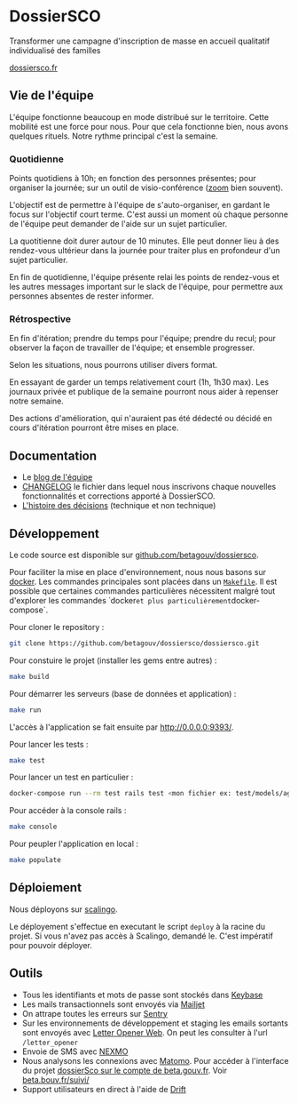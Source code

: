 # DossierSCO

Transformer une campagne d'inscription de masse en accueil qualitatif individualisé des familles

[dossiersco.fr](https://dossiersco.fr/)

## Vie de l'équipe


L'équipe fonctionne beaucoup en mode distribué sur le territoire. Cette
mobilité est une force pour nous. Pour que cela fonctionne bien, nous avons
quelques rituels. Notre rythme principal c'est la semaine.

### Quotidienne

  Points quotidiens à 10h;
  en fonction des personnes présentes;
  pour organiser la journée;
  sur un outil de visio-conférence ([zoom](https://zoom.us/) bien souvent).

L'objectif est de permettre à l'équipe de s'auto-organiser, en gardant le focus
sur l'objectif court terme. C'est aussi un moment où chaque personne de
l'équipe peut demander de l'aide sur un sujet particulier.

La quotitienne doit durer autour de 10 minutes. Elle peut donner lieu à des
rendez-vous ultérieur dans la journée pour traiter plus en profondeur d'un
sujet particulier.

En fin de quotidienne, l'équipe présente relai les points de rendez-vous et les
autres messages important sur le slack de l'équipe, pour permettre aux
personnes absentes de rester informer.


### Rétrospective

  En fin d'itération;
  prendre du temps pour l'équipe;
  prendre du recul;
  pour observer la façon de travailler de l'équipe;
  et ensemble progresser.


Selon les situations, nous pourrons utiliser divers format.

En essayant de garder un temps relativement court (1h, 1h30 max). Les journaux
privée et publique de la semaine pourront nous aider à repenser notre semaine.

Des actions d'amélioration, qui n'auraient pas été dédecté ou décidé en cours
d'itération pourront être mises en place.


## Documentation

- Le [blog de l'équipe](https://blog.dossiersco.fr/)
- [CHANGELOG](CHANGELOG.md) le fichier dans lequel nous inscrivons chaque nouvelles fonctionnalités et corrections apporté à DossierSCO.
- [L'histoire des décisions](https://blog.dossiersco.fr/decisions) (technique et non technique)

## Développement

Le code source est disponible sur [github.com/betagouv/dossiersco](https://github.com/betagouv/dossiersco).

Pour faciliter la mise en place d'environnement, nous nous basons sur
[docker](https://www.docker.com/). Les commandes principales sont placées dans
un [`Makefile`](https://www.gnu.org/software/make/manual/make.html). Il est
possible que certaines commandes particulières nécessitent malgré tout
d'explorer les commandes ̀ docker` et plus particulièrement `docker-compose`.


Pour cloner le repository :

```bash
git clone https://github.com/betagouv/dossiersco/dossiersco.git
```


Pour constuire le projet (installer les gems entre autres) : 

```bash
make build
```


Pour démarrer les serveurs (base de données et application) : 

```bash
make run
```


L'accès à l'application se fait ensuite par <http://0.0.0.0:9393/>.


Pour lancer les tests :

```bash
make test
```


Pour lancer un test en particulier :

```bash
docker-compose run --rm test rails test <mon fichier ex: test/models/agent_test.rb>
```


Pour accéder à la console rails :

```bash
make console
```

Pour peupler l'application en local :

```bash
make populate
```


## Déploiement

Nous déployons sur [scalingo](https://scalingo.com).

Le déployement s'effectue en executant le script `deploy` à la racine du projet. Si vous n'avez pas accès à Scalingo, demandé le. C'est impératif pour pouvoir déployer.

## Outils

- Tous les identifiants et mots de passe sont stockés dans
  [Keybase](https://keybase.io/)
- Les mails transactionnels sont envoyés via [Mailjet](https://mailjet.com)
- On attrape toutes les erreurs sur
  [Sentry](https://sentry.io/betagouv-pe/rails/)
- Sur les environnements de développement et staging les emails sortants sont
  envoyés avec [Letter Opener Web](https://github.com/ryanb/letter_opener). On
  peut les consulter à l'url `/letter_opener`
- Envoie de SMS avec [NEXMO](https://www.nexmo.com/)
- Nous analysons les connexions avec [Matomo](https://matomo.org/). Pour
  accéder à l'interface du projet [dossierSco sur le compte de
  beta.gouv.fr](https://stats.data.gouv.fr/index.php?module=CoreHome&action=index&idSite=54&period=range&date=previous30&updated=1#?idSite=54&period=range&date=previous30&category=Dashboard_Dashboard&subcategory=1).
  Voir [beta.bouv.fr/suivi/](https://beta.gouv.fr/suivi/)
- Support utilisateurs en direct à l'aide de [Drift](https://app.drift.com/)


